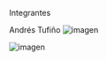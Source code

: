 Integrantes <br>

Andrés Tufiño
![imagen](https://github.com/user-attachments/assets/d6131500-b7a1-4a5e-ba1e-dc7c192d04eb)

![imagen](https://github.com/user-attachments/assets/3aaea907-b561-44bc-834c-52c429cd02b5)
